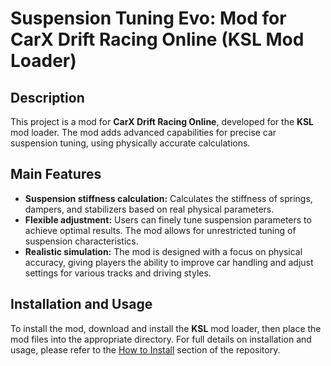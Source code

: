 # Suspension Tuning Evo: Mod for CarX Drift Racing Online (KSL Mod Loader)

## Description
This project is a mod for **CarX Drift Racing Online**, developed for the **KSL** mod loader. The mod adds advanced capabilities for precise car suspension tuning, using physically accurate calculations.

## Main Features
- **Suspension stiffness calculation:** Calculates the stiffness of springs, dampers, and stabilizers based on real physical parameters.
- **Flexible adjustment:** Users can finely tune suspension parameters to achieve optimal results. The mod allows for unrestricted tuning of suspension characteristics.
- **Realistic simulation:** The mod is designed with a focus on physical accuracy, giving players the ability to improve car handling and adjust settings for various tracks and driving styles.

## Installation and Usage
To install the mod, download and install the **KSL** mod loader, then place the mod files into the appropriate directory.
For full details on installation and usage, please refer to the  [How to Install](https://github.com/Dranser/STE/blob/master/Guide/how_to_install.md) section of the repository.
